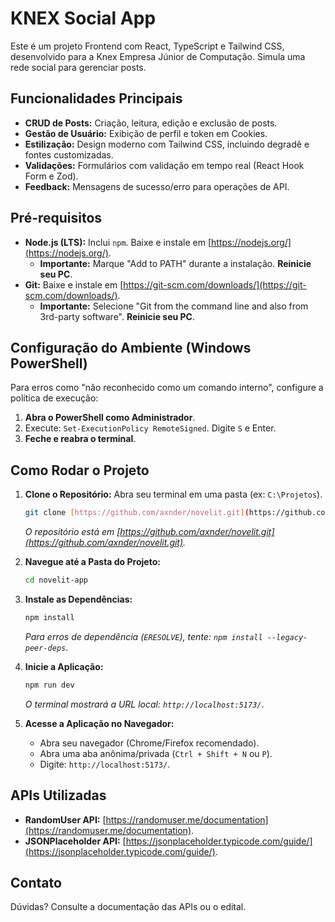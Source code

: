 # KNEX Social App

Este é um projeto Frontend com React, TypeScript e Tailwind CSS, desenvolvido para a Knex Empresa Júnior de Computação. Simula uma rede social para gerenciar posts.

## Funcionalidades Principais

* **CRUD de Posts:** Criação, leitura, edição e exclusão de posts.
* **Gestão de Usuário:** Exibição de perfil e token em Cookies.
* **Estilização:** Design moderno com Tailwind CSS, incluindo degradê e fontes customizadas.
* **Validações:** Formulários com validação em tempo real (React Hook Form e Zod).
* **Feedback:** Mensagens de sucesso/erro para operações de API.

## Pré-requisitos

* **Node.js (LTS):** Inclui `npm`. Baixe e instale em [https://nodejs.org/](https://nodejs.org/).
    * **Importante:** Marque "Add to PATH" durante a instalação. **Reinicie seu PC**.
* **Git:** Baixe e instale em [https://git-scm.com/downloads/](https://git-scm.com/downloads/).
    * **Importante:** Selecione "Git from the command line and also from 3rd-party software". **Reinicie seu PC**.

## Configuração do Ambiente (Windows PowerShell)

Para erros como "não reconhecido como um comando interno", configure a política de execução:

1.  **Abra o PowerShell como Administrador**.
2.  Execute: `Set-ExecutionPolicy RemoteSigned`. Digite `S` e Enter.
3.  **Feche e reabra o terminal**.

## Como Rodar o Projeto

1.  **Clone o Repositório:**
    Abra seu terminal em uma pasta (ex: `C:\Projetos`).
    ```bash
    git clone [https://github.com/axnder/novelit.git](https://github.com/axnder/novelit.git)
    ```
    *O repositório está em [https://github.com/axnder/novelit.git](https://github.com/axnder/novelit.git).*

2.  **Navegue até a Pasta do Projeto:**
    ```bash
    cd novelit-app
    ```

3.  **Instale as Dependências:**
    ```bash
    npm install
    ```
    *Para erros de dependência (`ERESOLVE`), tente: `npm install --legacy-peer-deps`*.

4.  **Inicie a Aplicação:**
    ```bash
    npm run dev
    ```
    *O terminal mostrará a URL local: `http://localhost:5173/`*.

5.  **Acesse a Aplicação no Navegador:**
    * Abra seu navegador (Chrome/Firefox recomendado).
    * Abra uma aba anônima/privada (`Ctrl + Shift + N` ou `P`).
    * Digite: `http://localhost:5173/`.
   
## APIs Utilizadas

* **RandomUser API:** [https://randomuser.me/documentation](https://randomuser.me/documentation).
* **JSONPlaceholder API:** [https://jsonplaceholder.typicode.com/guide/](https://jsonplaceholder.typicode.com/guide/).

## Contato

Dúvidas? Consulte a documentação das APIs ou o edital.
